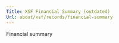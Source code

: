 ```yaml
---
Title: XSF Financial Summary (outdated)
Url: about/xsf/records/financial-summary
---
```


Financial summary